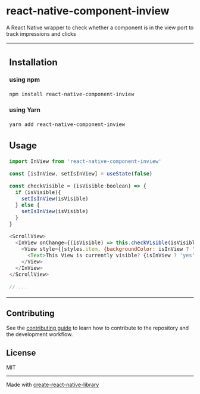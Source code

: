 # react-native-component-inview

A React Native wrapper to check whether a component is in the view port to track impressions and clicks

<table border="0">
 <tr>
    <td style="width: 50%; border-color: transparent;">

## Installation

#### using npm
```sh
npm install react-native-component-inview
```
#### using Yarn
```sh
yarn add react-native-component-inview
```


## Usage

```js
import InView from 'react-native-component-inview'

const [isInView, setIsInView] = useState(false)

const checkVisible = (isVisible:boolean) => {
  if (isVisible){
    setIsInView(isVisible)
  } else {
    setIsInView(isVisible)
  }
}

<ScrollView>
  <InView onChange={(isVisible) => this.checkVisible(isVisible)}>
    <View style={[styles.item, {backgroundColor: isInView ? 'yellow' : '#f9c2ff'}]}>
      <Text>This View is currently visible? {isInView ? 'yes': 'no'}</Text>
    </View>
  </InView>
</ScrollView>

// ...
```
</td>

<td style="width: 50%; border-color: transparent; text-align: center;">

## Demo

  <a href="https://drive.google.com/uc?export=view&id=1bXfE6KDroe6az1qyhZNLtFoJ_7LRcvVD"><img src="https://drive.google.com/uc?export=view&id=1bXfE6KDroe6az1qyhZNLtFoJ_7LRcvVD" style="width: 250px; max-width: 100%; height: auto" title="The original legends in a demo." alt="demo" ></a>
</td>
 </tr>
</table>


## Contributing

See the [contributing guide](CONTRIBUTING.md) to learn how to contribute to the repository and the development workflow.

## License

MIT

---

Made with [create-react-native-library](https://github.com/callstack/react-native-builder-bob)
